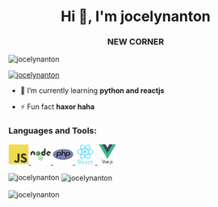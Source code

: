 <h1 align="center">Hi 👋, I'm jocelynanton</h1>
<h3 align="center">NEW CORNER</h3>

<p align="left"> <img src="https://komarev.com/ghpvc/?username=jocelynanton&label=Profile%20views&color=0e75b6&style=flat" alt="jocelynanton" /> </p>

<p align="left"> <a href="https://github.com/ryo-ma/github-profile-trophy"><img src="https://github-profile-trophy.vercel.app/?username=jocelynanton" alt="jocelynanton" /></a> </p>

- 🌱 I’m currently learning **python and reactjs**

- ⚡ Fun fact **haxor haha**

<p align="left">
</p>

<h3 align="left">Languages and Tools:</h3>
<p align="left"> <a href="https://developer.mozilla.org/en-US/docs/Web/JavaScript" target="_blank" rel="noreferrer"> <img src="https://raw.githubusercontent.com/devicons/devicon/master/icons/javascript/javascript-original.svg" alt="javascript" width="40" height="40"/> </a> <a href="https://nodejs.org" target="_blank" rel="noreferrer"> <img src="https://raw.githubusercontent.com/devicons/devicon/master/icons/nodejs/nodejs-original-wordmark.svg" alt="nodejs" width="40" height="40"/> </a> <a href="https://www.php.net" target="_blank" rel="noreferrer"> <img src="https://raw.githubusercontent.com/devicons/devicon/master/icons/php/php-original.svg" alt="php" width="40" height="40"/> </a> <a href="https://reactjs.org/" target="_blank" rel="noreferrer"> <img src="https://raw.githubusercontent.com/devicons/devicon/master/icons/react/react-original-wordmark.svg" alt="react" width="40" height="40"/> </a> <a href="https://vuejs.org/" target="_blank" rel="noreferrer"> <img src="https://raw.githubusercontent.com/devicons/devicon/master/icons/vuejs/vuejs-original-wordmark.svg" alt="vuejs" width="40" height="40"/> </a> </p>

<p><img align="left" src="https://github-readme-stats.vercel.app/api/top-langs?username=jocelynanton&show_icons=true&locale=en&layout=compact" alt="jocelynanton" /></p>

<p>&nbsp;<img align="center" src="https://github-readme-stats.vercel.app/api?username=jocelynanton&show_icons=true&locale=en" alt="jocelynanton" /></p>

<p><img align="center" src="https://github-readme-streak-stats.herokuapp.com/?user=jocelynanton&" alt="jocelynanton" /></p>
